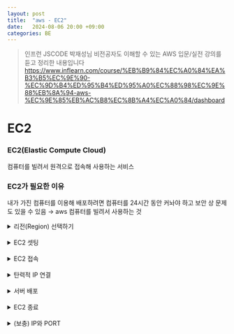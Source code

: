 ```yaml
---
layout: post
title:  "aws - EC2"
date:   2024-08-06 20:00 +09:00
categories: BE
---
```

> 인프런 JSCODE 박재성님 비전공자도 이해할 수 있는 AWS 입문/실전 강의를 듣고 정리한 내용입니다   
https://www.inflearn.com/course/%EB%B9%84%EC%A0%84%EA%B3%B5%EC%9E%90-%EC%9D%B4%ED%95%B4%ED%95%A0%EC%88%98%EC%9E%88%EB%8A%94-aws-%EC%9E%85%EB%AC%B8%EC%8B%A4%EC%A0%84/dashboard


# EC2

### EC2(Elastic Compute Cloud)
컴퓨터를 빌려서 원격으로 접속해 사용하는 서비스

### EC2가 필요한 이유

내가 가진 컴퓨터를 이용해 배포하려면 컴퓨터를 24시간 동안 커놔야 하고 보안 상 문제도 있을 수 있음 → aws 컴퓨터를 빌려서 사용하는 것

<details>
<summary>리전(Region) 선택하기</summary>
<div markdown="1">

- 리전이란 **인프라를 지리적으로 나누어 배포한 각각의 데이터 센터**   
- 사용자의 컴퓨터와 멀수록 속도 느려짐 → 사용자 많은 리전 선택
- 늘 EC2 들어갈 때마다 리전 확인하기

</div>
</details>

<br />

<details>
<summary>EC2 셋팅</summary>
<div markdown="1">

- 이름 및 태그
    - 이름은 컴퓨터가 어떤 역할 하는지 직관적으로 설정 ex. practice-server  


- Application and OS Images (Amazon Machine Image)
    - OS 선택하는 단계
    - 윈도우나 맥os는 용량도 크고 성능도 많이 잡아먹으므로 우분투 사용  


- 인스턴스 유형
    - 인스턴스란 **AWS EC2에서 빌리는 컴퓨터 한 대를 의미**
    - 인스턴스 유형이란 **컴퓨터 사양**을 의미, 사양이 좋을수록 무거운 서버나 프로그램 돌릴 수 있고 많은 요청 처리 가능
    - 프리티어에선 **t2.micro** 사용  


- 키 페어 (로그인)
    - 키 페어(key pair)란 EC2 컴퓨터에 접근할 때 사용하는 비밀번호
    - 키 페어 이름도 직관적으로 설정
    - 키 페어 생성 시 파일이 하나 다운로드되는데 이거 잃어버리지 말기  


- 네트워크 설정
    - VPC는 나중에…
    - Security Group(보안 그룹)
        - 보안 그룹이란 AWS 클라우드에서의 네트워크 보안
        - EC2 인스턴스를 지키는 울타리이자 보안 요원
        - 보안 그룹에 규칙을 지정
        - 인바운드 트래픽(외부에서 EC2 인스턴스로 보내는 트래픽)과 아웃바운드 트래픽(EC2 인스턴스에서 외부로 나가는 트래픽)에서 어떤 트래픽만 허용할 지 설정 가능
        - 보안 그룹 설정 시 허용할 IP 범위와 PORT 설정
        - 소스 유형 - 위치 무관 시 어떤 IP 에서든 접근 가능  


- 스토리지(Storage) 구성
    - 볼륨(Volume)이라고도 함
    - 저장 공간이나 마찬가지
    - EBS(Elastice Block Storage)는 EC2 안 저장 공간, 하드디스크
    - 프리티어에선 30GiB까지 설정 가능
    - 스토리지는 gp3가 가성비 좋음

</div>
</details>

<br />

<details>
<summary>EC2 접속 </summary>
<div markdown="1">

- 세부 정보
    - **퍼블릭 IPv4 주소**는 EC2 인스턴스가 생성되면서 부여받은 IP 주소, EC2 인스턴스에 접근하려면 이 IP 주소로 접근하면 됨
    - 인스턴스 상태는 **중지, 시작, 재부팅, 종료** 등이 있음
    - EC2 인스턴스가 **실행 중**이라는 뜻은 컴퓨터가 켜져있다는 뜻  


- 모니터링
    - 실제 서버 운영 시 자주 보게 될 것  


- 인스턴스 연결
    - 사용자 이름을 설정 가능 → 보통 그냥 os 이름
    - 연결 버튼 클릭 시 연결  

</div>
</details>

<br />

<details>
<summary>탄력적 IP 연결</summary>
<div markdown="1">

- EC2 인스턴스 생성 시 IP를 할당 받음 but 이렇게 할당 받은 IP는 임시 IP

- 인스턴스를 중지시켰다 재실행하면 IP 바뀌어있음 → 바뀌지 않는 고정 IP = 탄력적 IP 할당받아야 함

    - 네트워크 및 보안에서 탄력적 IP 들어가기
    - 탄력적 IP 주소 할당
    - 탄력적 IP 주소 연결 → 생성한 인스턴스랑 IP 선택 후 연결


</div>
</details>

<br />

<details>
<summary>서버 배포</summary>
<div markdown="1">

- 인스턴스 선택 후 연결
- 원격의 EC2 서버에 접속
- 깃허브 주소 연결
- node.js 설치 되어있어야 함

```bash
$ node -v
```

- 필수 패키지 설치

```bash
$ npm i
```

[https://cherishvert.tistory.com/107](https://cherishvert.tistory.com/107)

- .env 파일 만들기 → :wq 입력 후 나가기

```bash
$ vim .env
```

- background process 사용하기 : pm2
    - node는 **foreground process**이기 때문에 터미널이 종료되면 원격 서버도 함께 종료됨
    - 만약 실수로 원격으로 접속해 놓은 shell을 끄면 로컬 경로(**C:**)로 돌아가고 원격에 접속해 있던 shell이 종료되기 때문에 원격 서버도 함께 종료
    - **background process**를 사용하면 shell의 종료 여부와 관계없이 원격 서버 계속 실행 가능 → pm2 라이브러리를 사용
    
    ```bash
    $ sudo npm i -g pm2
    $ sudo pm2 start app.js
    ```
</div>
</details>

<br />

<details>
<summary>EC2 종료</summary>
<div markdown="1">

- EC2 인스턴스 종료
- 중지되면 탄력적 IP 릴리즈

</div>
</details>

<br />

<details>
<summary>(보충) IP와 PORT</summary>
<div markdown="1">

- IP란 네트워크 상에서의 특정 컴퓨터를 가리키는 주소
- PORT란 한 컴퓨터 내에서 실행되고 있는 특정 프로그램 주소
    - 기본적으로 80번 포트로 연결
    - well-known-port란 0~1023번까지 주요 통신을 위한 규약에 따라 정해진 포트번호(꼭 지킬 필요는 없음, 권장)
        - **22번 (SSH, Secure Shell Protocol)** : 원격 접속을 위한 포트 번호 → EC2 인스턴스에 연결할 때 22번 포트를 사용한다.
        - **80번 (HTTP)** : HTTP로 통신을 할 때 사용
        - **443번 (HTTPS)** : HTTPS로 통신을 할 때 사용  


- 특정 서버와 통신 시 IP와 PORT번호를 다 알고 있어야 함

</div>
</details>

